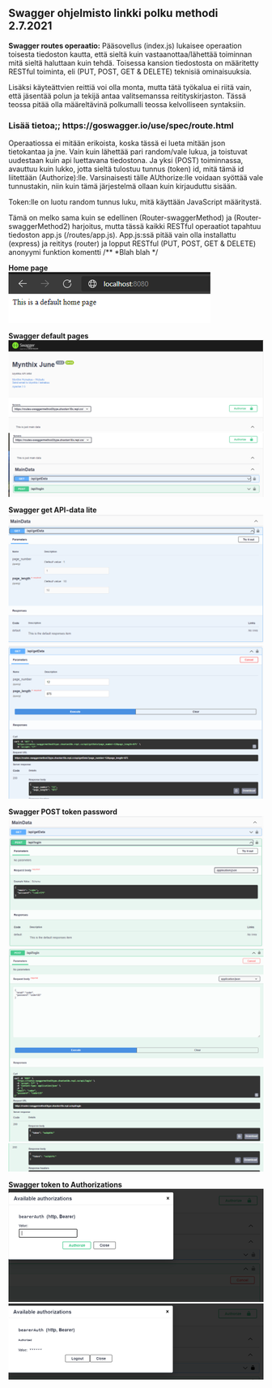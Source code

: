 <h2> Swagger ohjelmisto linkki polku methodi 2.7.2021</h2>

<b>Swagger routes operaatio:</b>
Pääsovellus (index.js) lukaisee operaation toisesta tiedoston kautta, että sieltä kuin vastaanottaa/lähettää toiminnan mitä sieltä haluttaan kuin tehdä. Toisessa kansion tiedostosta on määritetty RESTful toiminta, eli (PUT, POST, GET & DELETE) teknisiä ominaisuuksia. 

Lisäksi käyteättvien reittiä voi olla monta, mutta tätä työkalua ei riitä vain, että jäsentää polun ja tekijä antaa valitsemanssa reitityskirjaston. Tässä teossa pitää olla määreltävinä polkumalli teossa kelvolliseen syntaksiin.

<h3> Lisää tietoa;; https://goswagger.io/use/spec/route.html </h3>

Operaatiossa ei mitään erikoista, koska tässä ei lueta mitään json tietokantaa ja jne. Vain kuin lähettää pari random/vale lukua, ja toistuvat uudestaan kuin api luettavana tiedostona. Ja yksi (POST) toiminnassa, avauttuu kuin lukko, jotta sieltä tulostuu tunnus (token) id, mitä tämä id liitettään (Authorize):lle. Varsinaisesti tälle AUthorize:lle voidaan syöttää vale tunnustakin, niin kuin tämä järjestelmä ollaan kuin kirjauduttu sisään.

Token:lle on luotu random tunnus luku, mitä käyttään JavaScript määritystä.

Tämä on melko sama kuin se edellinen (Router-swaggerMethod) ja (Router-swaggerMethod2) harjoitus, mutta tässä kaikki RESTful operaatiot tapahtuu tiedoston app.js (/routes/app.js). App.js:ssä pitää vain olla installattu (express) ja reititys (router) ja lopput RESTful (PUT, POST, GET & DELETE) anonyymi funktion komentti /** *Blah blah */

<b>Home page</b><br>
![Alt text](images/Node-Swagger-1.PNG?raw=true "None")

<b>Swagger default pages </b>
![Alt text](images/Node-Swagger-2.PNG?raw=true "None")
![Alt text](images/Node-Swagger-3.PNG?raw=true "None")

<b>Swagger get API-data lite</b>
![Alt text](images/Node-Swagger-4.PNG?raw=true "None")
![Alt text](images/Node-Swagger-4-1.PNG?raw=true "None")

<b>Swagger POST token password</b>
![Alt text](images/Node-Swagger-5.PNG?raw=true "None")
![Alt text](images/Node-Swagger-5-1.PNG?raw=true "None")
![Alt text](images/Node-Swagger-5-2.PNG?raw=true "None")

<b>Swagger token to Authorizations</b>
![Alt text](images/Node-Swagger-6.PNG?raw=true "None")
![Alt text](images/Node-Swagger-6-1.PNG?raw=true "None")






